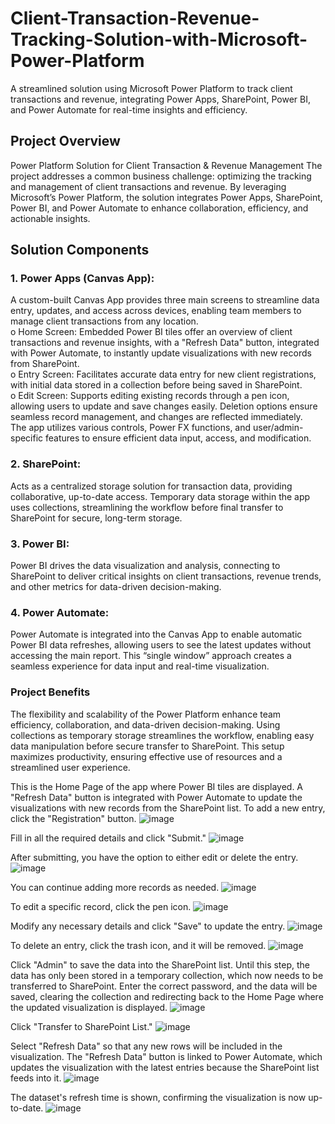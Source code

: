 # Client-Transaction-Revenue-Tracking-Solution-with-Microsoft-Power-Platform
A streamlined solution using Microsoft Power Platform to track client transactions and revenue, integrating Power Apps, SharePoint, Power BI, and Power Automate for real-time insights and efficiency.
## Project Overview
Power Platform Solution for Client Transaction & Revenue Management
The project addresses a common business challenge: optimizing the tracking and management of client transactions and revenue. By leveraging Microsoft’s Power Platform, the solution integrates Power Apps, SharePoint, Power BI, and Power Automate to enhance collaboration, efficiency, and actionable insights.
## Solution Components
### 1.	Power Apps (Canvas App):
A custom-built Canvas App provides three main screens to streamline data entry, updates, and access across devices, enabling team members to manage client transactions from any location.
<br/>
o	Home Screen: Embedded Power BI tiles offer an overview of client transactions and revenue insights, with a "Refresh Data" button, integrated with Power Automate, to instantly update visualizations with new records from SharePoint.
<br/>
o	Entry Screen: Facilitates accurate data entry for new client registrations, with initial data stored in a collection before being saved in SharePoint.
<br/>
o	Edit Screen: Supports editing existing records through a pen icon, allowing users to update and save changes easily. Deletion options ensure seamless record management, and changes are reflected immediately.
<br/>
The app utilizes various controls, Power FX functions, and user/admin-specific features to ensure efficient data input, access, and modification.
### 2.	SharePoint:
Acts as a centralized storage solution for transaction data, providing collaborative, up-to-date access. Temporary data storage within the app uses collections, streamlining the workflow before final transfer to SharePoint for secure, long-term storage.
### 3.	Power BI:
Power BI drives the data visualization and analysis, connecting to SharePoint to deliver critical insights on client transactions, revenue trends, and other metrics for data-driven decision-making.
### 4.	Power Automate:
Power Automate is integrated into the Canvas App to enable automatic Power BI data refreshes, allowing users to see the latest updates without accessing the main report. This “single window” approach creates a seamless experience for data input and real-time visualization.
### Project Benefits
The flexibility and scalability of the Power Platform enhance team efficiency, collaboration, and data-driven decision-making. Using collections as temporary storage streamlines the workflow, enabling easy data manipulation before secure transfer to SharePoint. This setup maximizes productivity, ensuring effective use of resources and a streamlined user experience.

This is the Home Page of the app where Power BI tiles are displayed. A "Refresh Data" button is integrated with Power Automate to update the visualizations with new records from the SharePoint list. To add a new entry, click the "Registration" button.
![image](https://github.com/user-attachments/assets/89f34392-09b0-414d-972b-1f70c08b9cc4)

Fill in all the required details and click "Submit." 
![image](https://github.com/user-attachments/assets/44775fea-76b5-44d4-9b82-aa34fc02536d)

After submitting, you have the option to either edit or delete the entry. 
![image](https://github.com/user-attachments/assets/004d47ea-6e41-4e2c-82ec-45449a2e615a)

You can continue adding more records as needed. 
![image](https://github.com/user-attachments/assets/ca9c02c0-9f95-4e55-aa95-20fd76043c32)

To edit a specific record, click the pen icon. 
![image](https://github.com/user-attachments/assets/db4119bc-72ff-48ae-a195-b1d7e072dd9f)

Modify any necessary details and click "Save" to update the entry.
![image](https://github.com/user-attachments/assets/53eff80a-83e1-407b-80a3-d964e1f207bd)

To delete an entry, click the trash icon, and it will be removed. 
![image](https://github.com/user-attachments/assets/18104ae5-0bc9-4a2a-b7b0-b1b4e5aff52b)

Click "Admin" to save the data into the SharePoint list. Until this step, the data has only been stored in a temporary collection, which now needs to be transferred to SharePoint. Enter the correct password, and the data will be saved, clearing the collection and redirecting back to the Home Page where the updated visualization is displayed.
![image](https://github.com/user-attachments/assets/bed37460-c8b8-4f57-85e7-9d6731d2186b)

Click "Transfer to SharePoint List." 
![image](https://github.com/user-attachments/assets/1083b086-8c64-4746-ae80-8f41ce5eedac)

Select "Refresh Data" so that any new rows will be included in the visualization. The "Refresh Data" button is linked to Power Automate, which updates the visualization with the latest entries because the SharePoint list feeds into it.
![image](https://github.com/user-attachments/assets/fccdec34-caa6-48ca-935b-16d8bff2d3f7)

The dataset's refresh time is shown, confirming the visualization is now up-to-date. 
![image](https://github.com/user-attachments/assets/efbb0ac2-5eaf-46b2-81e2-c8e3aa1c7d6e)
